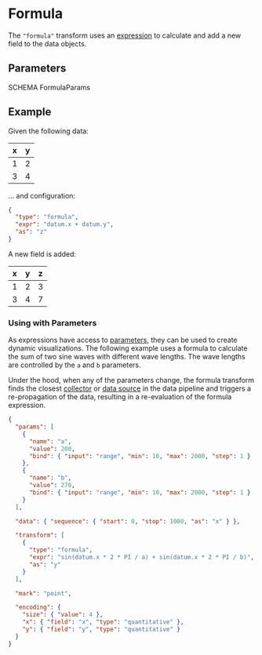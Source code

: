# Formula

The `"formula"` transform uses an [expression](../expressions.md) to calculate
and add a new field to the data objects.

## Parameters

SCHEMA FormulaParams

## Example

Given the following data:

| x   | y   |
| --- | --- |
| 1   | 2   |
| 3   | 4   |

... and configuration:

```json
{
  "type": "formula",
  "expr": "datum.x + datum.y",
  "as": "z"
}
```

A new field is added:

| x   | y   | z   |
| --- | --- | --- |
| 1   | 2   | 3   |
| 3   | 4   | 7   |

### Using with Parameters

As expressions have access to [parameters](../parameters.md), they can be used
to create dynamic visualizations. The following example uses a formula to
calculate the sum of two sine waves with different wave lengths. The wave
lengths are controlled by the `a` and `b` parameters.

Under the hood, when any of the parameters change, the formula transform finds
the closest [collector](./collect.md) or [data source](../data/index.md) in the
data pipeline and triggers a re-propagation of the data, resulting in a
re-evaluation of the formula expression.

<div><genome-spy-doc-embed height="300">

```json
{
  "params": [
    {
      "name": "a",
      "value": 200,
      "bind": { "input": "range", "min": 10, "max": 2000, "step": 1 }
    },
    {
      "name": "b",
      "value": 270,
      "bind": { "input": "range", "min": 10, "max": 2000, "step": 1 }
    }
  ],

  "data": { "sequence": { "start": 0, "stop": 1000, "as": "x" } },

  "transform": [
    {
      "type": "formula",
      "expr": "sin(datum.x * 2 * PI / a) + sin(datum.x * 2 * PI / b)",
      "as": "y"
    }
  ],

  "mark": "point",

  "encoding": {
    "size": { "value": 4 },
    "x": { "field": "x", "type": "quantitative" },
    "y": { "field": "y", "type": "quantitative" }
  }
}
```

</genome-spy-doc-embed></div>
